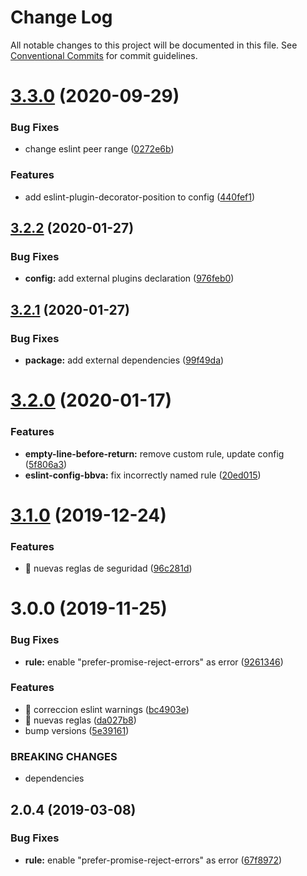# Change Log

All notable changes to this project will be documented in this file.
See [Conventional Commits](https://conventionalcommits.org) for commit guidelines.

# [3.3.0](https://github.com/BBVAEngineering/javascript/compare/eslint-config-bbva@3.2.2...eslint-config-bbva@3.3.0) (2020-09-29)


### Bug Fixes

* change eslint peer range ([0272e6b](https://github.com/BBVAEngineering/javascript/commit/0272e6b56280a1e66e233ac59084e9a9ae7fb815))


### Features

* add eslint-plugin-decorator-position to config ([440fef1](https://github.com/BBVAEngineering/javascript/commit/440fef1e770a41921df827d57a0e2df707e14894))





## [3.2.2](https://github.com/BBVAEngineering/javascript/compare/eslint-config-bbva@3.2.1...eslint-config-bbva@3.2.2) (2020-01-27)


### Bug Fixes

* **config:** add external plugins declaration ([976feb0](https://github.com/BBVAEngineering/javascript/commit/976feb0ed0a2e1d90925ec8f1abede70adc04fd6))





## [3.2.1](https://github.com/BBVAEngineering/javascript/compare/eslint-config-bbva@3.2.0...eslint-config-bbva@3.2.1) (2020-01-27)


### Bug Fixes

* **package:** add external dependencies ([99f49da](https://github.com/BBVAEngineering/javascript/commit/99f49da02b91bf4b2a76e498ff5d9f27ca0792d5))





# [3.2.0](https://github.com/BBVAEngineering/javascript/compare/eslint-config-bbva@3.1.0...eslint-config-bbva@3.2.0) (2020-01-17)


### Features

* **empty-line-before-return:** remove custom rule, update config ([5f806a3](https://github.com/BBVAEngineering/javascript/commit/5f806a3bfbfb7fa60c9e1466481d6ea3cb0fa469))
* **eslint-config-bbva:** fix incorrectly named rule ([20ed015](https://github.com/BBVAEngineering/javascript/commit/20ed01573d1a22c589471a1b38fb784ab64e7bc7))





# [3.1.0](https://github.com/BBVAEngineering/javascript/compare/eslint-config-bbva@3.0.0...eslint-config-bbva@3.1.0) (2019-12-24)


### Features

* 🎸 nuevas reglas de seguridad ([96c281d](https://github.com/BBVAEngineering/javascript/commit/96c281dce1870773c3a941221e0730dda2420345))





# 3.0.0 (2019-11-25)


### Bug Fixes

* **rule:** enable "prefer-promise-reject-errors" as error ([9261346](https://github.com/BBVAEngineering/javascript/commit/92613466bd3aa43cb3d46618ac92cbe6b78b7d6b))


### Features

* 🎸 correccion eslint warnings ([bc4903e](https://github.com/BBVAEngineering/javascript/commit/bc4903efa79e29ba1fc76adab49d3691f8900a22))
* 🎸 nuevas reglas ([da027b8](https://github.com/BBVAEngineering/javascript/commit/da027b89bab72c5e37b52bc0c757125acbe0c839))
* bump versions ([5e39161](https://github.com/BBVAEngineering/javascript/commit/5e3916118bd22971df59b7ea7ec6fedc7695991b))


### BREAKING CHANGES

* dependencies





## 2.0.4 (2019-03-08)


### Bug Fixes

* **rule:** enable "prefer-promise-reject-errors" as error ([67f8972](https://github.com/BBVAEngineering/javascript/commit/67f8972))
